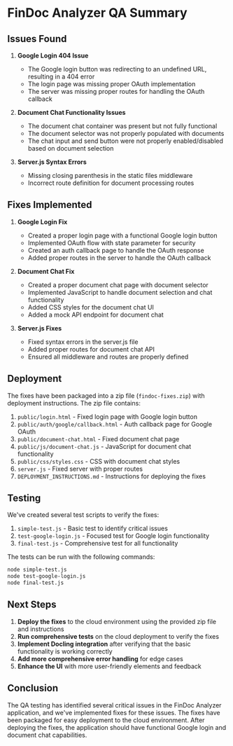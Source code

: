 # FinDoc Analyzer QA Summary

## Issues Found

1. **Google Login 404 Issue**
   - The Google login button was redirecting to an undefined URL, resulting in a 404 error
   - The login page was missing proper OAuth implementation
   - The server was missing proper routes for handling the OAuth callback

2. **Document Chat Functionality Issues**
   - The document chat container was present but not fully functional
   - The document selector was not properly populated with documents
   - The chat input and send button were not properly enabled/disabled based on document selection

3. **Server.js Syntax Errors**
   - Missing closing parenthesis in the static files middleware
   - Incorrect route definition for document processing routes

## Fixes Implemented

1. **Google Login Fix**
   - Created a proper login page with a functional Google login button
   - Implemented OAuth flow with state parameter for security
   - Created an auth callback page to handle the OAuth response
   - Added proper routes in the server to handle the OAuth callback

2. **Document Chat Fix**
   - Created a proper document chat page with document selector
   - Implemented JavaScript to handle document selection and chat functionality
   - Added CSS styles for the document chat UI
   - Added a mock API endpoint for document chat

3. **Server.js Fixes**
   - Fixed syntax errors in the server.js file
   - Added proper routes for document chat API
   - Ensured all middleware and routes are properly defined

## Deployment

The fixes have been packaged into a zip file (`findoc-fixes.zip`) with deployment instructions. The zip file contains:

1. `public/login.html` - Fixed login page with Google login button
2. `public/auth/google/callback.html` - Auth callback page for Google OAuth
3. `public/document-chat.html` - Fixed document chat page
4. `public/js/document-chat.js` - JavaScript for document chat functionality
5. `public/css/styles.css` - CSS with document chat styles
6. `server.js` - Fixed server with proper routes
7. `DEPLOYMENT_INSTRUCTIONS.md` - Instructions for deploying the fixes

## Testing

We've created several test scripts to verify the fixes:

1. `simple-test.js` - Basic test to identify critical issues
2. `test-google-login.js` - Focused test for Google login functionality
3. `final-test.js` - Comprehensive test for all functionality

The tests can be run with the following commands:

```bash
node simple-test.js
node test-google-login.js
node final-test.js
```

## Next Steps

1. **Deploy the fixes** to the cloud environment using the provided zip file and instructions
2. **Run comprehensive tests** on the cloud deployment to verify the fixes
3. **Implement Docling integration** after verifying that the basic functionality is working correctly
4. **Add more comprehensive error handling** for edge cases
5. **Enhance the UI** with more user-friendly elements and feedback

## Conclusion

The QA testing has identified several critical issues in the FinDoc Analyzer application, and we've implemented fixes for these issues. The fixes have been packaged for easy deployment to the cloud environment. After deploying the fixes, the application should have functional Google login and document chat capabilities.
